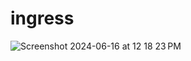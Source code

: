 # ingress

![Screenshot 2024-06-16 at 12 18 23 PM](https://github.com/wbox/ingress/assets/1964035/5c57df8a-c5c9-4925-83b4-d343d4636a4a)
